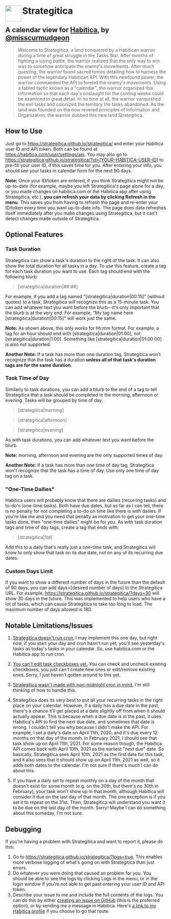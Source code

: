# <img align="left" height="50" src="https://raw.githubusercontent.com/strategitica/strategitica/main/dist/img/logo.png"> Strategitica

## A calendar view for [Habitica](https://habitica.com/), by [@misscurmudgeon](https://habitica.com/profile/88aa06bb-ec69-43d8-b58a-e6df4aa608ac)

> Welcome to Strategitica, a land conquered by a Habitican warrior during a time of great struggle in the Tasks War. After months of fighting a losing battle, the warrior realized that the only way to win was to somehow anticipate the enemy's movements. After much questing, the warrior found sacred tomes detailing how to harness the power of the legendary Habitican API. With this newfound power, the warrior commanded the API to foretell the enemy's movements. Using a fabled tactic known as a "calendar", the warrior organized this information so that each day's onslaught for the coming weeks could be examined in great detail. In no time at all, the warrior vanquished the evil tasks and colonized the territory the tasks abandoned. As the land was founded on the now revered principles of Information and Organization, the warrior dubbed this new land Strategitica.

## How to Use

Just go to https://strategitica.github.io/strategitica/ and enter your Habitica user ID and API token. Both can be found at https://habitica.com/user/settings/api. You may also go to https://strategitica.github.io/strategitica/?id=[YOUR-HABITICA-USER-ID] to pre-fill your user ID, if this saves time for you. After entering your info, you should see your tasks in calendar form for the next 90 days.

**Note:** Once your ID/token are entered, if you think Strategitica might not be up-to-date (for example, maybe you left Strategitica's page alone for a day, or you made changes on habitica.com or the Habitica app after using Strategitica, etc.), **you can refresh your data by clicking Refresh in the menu**. This saves you from having to refresh the page and re-enter your ID/token every time you want up-to-date info. The page does data refreshes itself immediately after you make changes using Strategitica, but it can't detect changes made outside of Strategitica.

## Optional Features

### Task Duration

Strategitica can show a task's duration to the right of the task. It can also show the total duration for all tasks in a day. To use this feature, create a tag for each task duration you want to use. Each tag should end with the following blurb:

> [strategitica|duration|##:##]

For example, if you add a tag named "[strategitica|duration|00:15]" (without quotes) to a task, Strategitica will recognize this as a 15-minute task. You can add whatever text you want before the blurb--it's only important that the blurb is at the very end. For example, "My tag name here [strategitica|duration|00:15]" will work just the same.

**Note:** As shown above, this only works for hh:mm format. For example, a tag for an hour should end with [strategitica|duration|01:00], not [strategitica|duration|1:00]. Something like [strategitica|duration|01:00:00] is also not supported.

**Another Note:** If a task has more than one duration tag, Strategitica won't recognize that the task has a duration **unless all of that task's duration tags are for the same duration**.

### Task Time of Day ###

Similarly to task durations, you can add a blurb to the end of a tag to tell Strategitica that a task should be completed in the morning, afternoon or evening. Tasks will be grouped by time of day.

> [strategitica|morning]

> [strategitica|afternoon]

> [strategitica|evening]

As with task durations, you can add whatever text you want before the blurb.

**Note:** morning, afternoon and evening are the only supported times of day.

**Another Note:** If a task has more than one time of day tag, Strategitica won't recognize that the task has a time of day. Use only one time of day tag on a task.

### "One-Time Dailies" ###

Habitica users will probably know that there are dailies (recurring tasks) and to-do's (one-time tasks). Both have due dates, but as far as I can tell, there is no penalty for not completing a to-do on time like there is with dailies. If you're like me and you need that penalty as motivation to get your one-time tasks done, then "one-time dailies" might be for you. As with task duration tags and time of day tags, create a tag that ends with:

> [strategitica|1td]

Add this to a daily that's really just a one-time task, and Strategitica will know to only show that task on its due date, not on any of its recurring due dates.

### Custom Days Limit ###

If you want to show a different number of days in the future than the default of 90 days, you can add days=[desired number of days] to the Strategitica URL. For example, https://strategitica.github.io/strategitica/?days=30 will show 30 days in the future. This was implemented to help users who have a lot of tasks, which can cause Strategitica to take too long to load. The maximum number of days allowed is 180.

## Notable Limitations/Issues ##

1. [Strategitica doesn't run cron.](https://github.com/iymeko/strategitica/issues/12) I may implement this one day, but right now, if you start your day and cron hasn't run yet, you'll see yesterday's tasks as today's tasks in your calendar. So, use habitica.com or the Habitica app to run cron.

2. [You can't edit task checkboxes yet.](https://github.com/iymeko/strategitica/issues/8) You can check and uncheck existing checkboxes, you just can't create new ones or edit/remove existing ones. Sorry, I just haven't gotten around to this yet.

3. [Strategitica wasn't made with non-midnight cron in mind.](https://github.com/iymeko/strategitica/issues/28) I'm still thinking of how to handle this.

4. Strategitica does its very best to put all your recurring tasks in the right place on your calendar. However, if a daily has a due date in the past, there's a chance it'll get placed at a date slightly off from when it should actually appear. This is because when a due date is in the past, it uses Habitica's API to find the next due date, and sometimes that date is wrong. I couldn't tell you why because I didn't make the API. For example, I set a daily's date on April 11th, 2020, and it's due every 12 months on that day of the month. In February 2021, I should see that task show up on April 11th, 2021. For some reason though, the Habitica API comes back with April 10th, 2021 as the earliest "next due" date. So basically, Strategitica sees April 10th, 2021 as the first date for this task, and it also sees that it should show up on April 11th, 2021 as well, so it adds both dates to the calendar. I'm not sure if there's much I can do about this.

5. If you have a daily set to repeat monthly on a day of the month that doesn't exist for some month (e.g. on the 30th, but there's no 30th in February), your task won't show up in that month, although Habitica will consider it due on the last day of that month. The one exception is if you set it to repeat on the 31st. Then, Strategitica will understand you want it to be due on the last day of the month. Sorry! Maybe I can do something about this someday, I'm not sure.

## Debugging ##

If you're having a problem with Strategitica and want to report it, please do this:

1. Go to https://strategitica.github.io/strategitica/?logs=true. This enables more verbose logging of what's going on with Strategitica than just errors.
2. Do whatever you were doing that caused an problem for you. You should be able to see the logs by clicking Logs in the menu, or in the login window if you're not able to get past entering your user ID and API token.
3. Describe your issue to me and include the full contents of the logs. You can do this by either [creating an issue on GitHub](https://github.com/strategitica/strategitica/issues/new) (this is the preferred option), or by sending me a message in Habitica. Here's [a link to my Habitica profile](https://habitica.com/profile/88aa06bb-ec69-43d8-b58a-e6df4aa608ac) if you choose to go that route.
